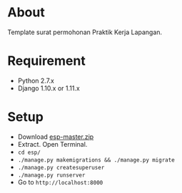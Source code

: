 # About
Template surat permohonan Praktik Kerja Lapangan. 

# Requirement
* Python 2.7.x
* Django 1.10.x or 1.11.x

# Setup
* Download [esp-master.zip](https://github.com/HilmiZul/esp/archive/master.zip) 
* Extract. Open Terminal.
* ```cd esp/```
* ```./manage.py makemigrations && ./manage.py migrate```
* ```./manage.py createsuperuser```
* ```./manage.py runserver```
* Go to ```http://localhost:8000```

